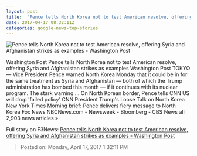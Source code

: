 ```yaml
---
layout: post
title:  "Pence tells North Korea not to test American resolve, offering Syria and Afghanistan strikes as examples - Washington Post"
date: 2017-04-17 08:32:11Z
categories: google-news-top-stories
---
```


![Pence tells North Korea not to test American resolve, offering Syria and Afghanistan strikes as examples - Washington Post](https://img.washingtonpost.com/rf/image_1484w/2010-2019/WashingtonPost/2017/04/17/Foreign/Images/AFP_NM18B.jpg)

Washington Post Pence tells North Korea not to test American resolve, offering Syria and Afghanistan strikes as examples Washington Post TOKYO — Vice President Pence warned North Korea Monday that it could be in for the same treatment as Syria and Afghanistan — both of which the Trump administration has bombed this month — if it continues with its nuclear program. The stark warning ... On North Korean border, Pence tells CNN US will drop 'failed policy' CNN President Trump's Loose Talk on North Korea New York Times Morning brief: Pence delivers fiery message to North Korea Fox News NBCNews.com - Newsweek - Bloomberg - CBS News all 2,903 news articles »


Full story on F3News: [Pence tells North Korea not to test American resolve, offering Syria and Afghanistan strikes as examples - Washington Post](http://www.f3nws.com/n/eHWW2G)

> Posted on: Monday, April 17, 2017 1:32:11 PM
